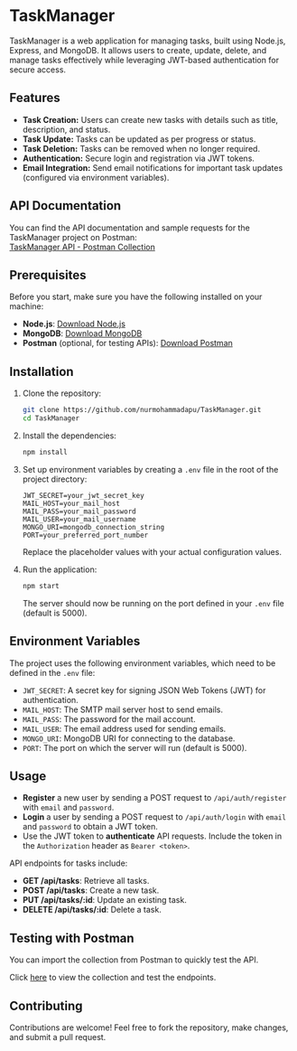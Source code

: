 # TaskManager

TaskManager is a web application for managing tasks, built using Node.js, Express, and MongoDB. It allows users to create, update, delete, and manage tasks effectively while leveraging JWT-based authentication for secure access. 

## Features

- **Task Creation:** Users can create new tasks with details such as title, description, and status.
- **Task Update:** Tasks can be updated as per progress or status.
- **Task Deletion:** Tasks can be removed when no longer required.
- **Authentication:** Secure login and registration via JWT tokens.
- **Email Integration:** Send email notifications for important task updates (configured via environment variables).

## API Documentation

You can find the API documentation and sample requests for the TaskManager project on Postman:  
[TaskManager API - Postman Collection](https://www.postman.com/altimetry-geoscientist-6151878/nur-mohammad-apu/collection/l220b51/task-manager?action=share&creator=34936735)

## Prerequisites

Before you start, make sure you have the following installed on your machine:

- **Node.js**: [Download Node.js](https://nodejs.org/)
- **MongoDB**: [Download MongoDB](https://www.mongodb.com/try/download/community)
- **Postman** (optional, for testing APIs): [Download Postman](https://www.postman.com/downloads/)

## Installation

1. Clone the repository:

   ```bash
   git clone https://github.com/nurmohammadapu/TaskManager.git
   cd TaskManager
   ```

2. Install the dependencies:

   ```bash
   npm install
   ```

3. Set up environment variables by creating a `.env` file in the root of the project directory:

   ```
   JWT_SECRET=your_jwt_secret_key
   MAIL_HOST=your_mail_host
   MAIL_PASS=your_mail_password
   MAIL_USER=your_mail_username
   MONGO_URI=mongodb_connection_string
   PORT=your_preferred_port_number
   ```

   Replace the placeholder values with your actual configuration values.

4. Run the application:

   ```bash
   npm start
   ```

   The server should now be running on the port defined in your `.env` file (default is 5000).

## Environment Variables

The project uses the following environment variables, which need to be defined in the `.env` file:

- `JWT_SECRET`: A secret key for signing JSON Web Tokens (JWT) for authentication.
- `MAIL_HOST`: The SMTP mail server host to send emails.
- `MAIL_PASS`: The password for the mail account.
- `MAIL_USER`: The email address used for sending emails.
- `MONGO_URI`: MongoDB URI for connecting to the database.
- `PORT`: The port on which the server will run (default is 5000).

## Usage

- **Register** a new user by sending a POST request to `/api/auth/register` with `email` and `password`.
- **Login** a user by sending a POST request to `/api/auth/login` with `email` and `password` to obtain a JWT token.
- Use the JWT token to **authenticate** API requests. Include the token in the `Authorization` header as `Bearer <token>`.
  
API endpoints for tasks include:
- **GET /api/tasks**: Retrieve all tasks.
- **POST /api/tasks**: Create a new task.
- **PUT /api/tasks/:id**: Update an existing task.
- **DELETE /api/tasks/:id**: Delete a task.

## Testing with Postman

You can import the collection from Postman to quickly test the API.

Click [here](https://www.postman.com/altimetry-geoscientist-6151878/nur-mohammad-apu/collection/l220b51/task-manager?action=share&creator=34936735) to view the collection and test the endpoints.

## Contributing

Contributions are welcome! Feel free to fork the repository, make changes, and submit a pull request.



